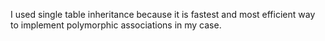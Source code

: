 I used single table inheritance because it is fastest and most efficient way to implement polymorphic associations in my case. 